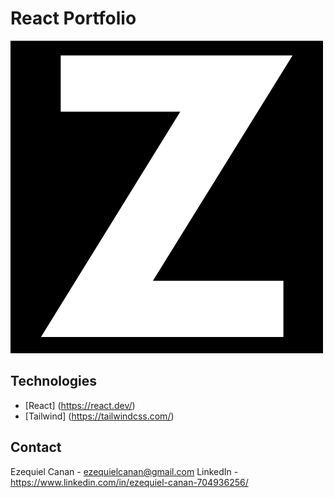 # React Portfolio
![image info](./src/assets/images/darklogo.webp)

## Technologies


* [React] (https://react.dev/)
* [Tailwind] (https://tailwindcss.com/)

## Contact

Ezequiel Canan - ezequielcanan@gmail.com
LinkedIn - https://www.linkedin.com/in/ezequiel-canan-704936256/